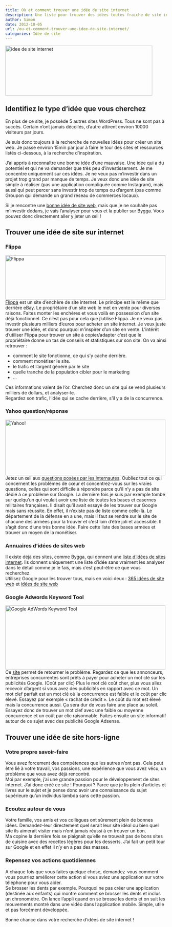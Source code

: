 ```yaml
---
title: Où et comment trouver une idée de site internet
description: Une liste pour trouver des idées toutes fraiche de site internet
author: Simon
date: 2012-10-05
url: /ou-et-comment-trouver-une-idee-de-site-internet/
categories: Idée de site
---
```

<img src="http://www.bygga.fr/wp-content/uploads/2012/10/idee-de-site-internet.jpg" alt="idee de site internet" title="idee-de-site-internet" width="459" height="156" class="aligncenter size-full wp-image-410" />

## Identifiez le type d&rsquo;idée que vous cherchez

En plus de ce site, je possède 5 autres sites WordPress. Tous ne sont pas à succès. Certain n’ont jamais décollés, d’autre attirent environ 10000 visiteurs par jours.  

Je suis donc toujours à la recherche de nouvelles idées pour créer un site web. Je passe environ 15min par jour à faire le tour des sites et ressources listés ci-dessous, à la recherche d’inspiration.  

J’ai appris à reconnaître une bonne idée d’une mauvaise. Une idée qui a du potentiel et qui ne va demander que très peu d’investissement. Je me concentre uniquement sur ces idées. Je ne veux pas m’investir dans un projet trop grand par manque de temps. Je veux donc une idée de site simple à réaliser (pas une application compliquée comme Instagram), mais aussi qui peut percer sans investir trop de temps ou d’argent (pas comme Groupon qui demande un grand réseau de commerces locaux).  

Si je rencontre une [bonne idée de site web][1], mais que je ne souhaite pas m’investir dedans, je vais l’analyser pour vous et la publier sur Bygga. Vous pouvez donc directement aller y jeter un œil !

## Trouver une idée de site sur internet

### Flippa

<img src="http://www.bygga.fr/wp-content/uploads/2012/10/flippa.jpg" alt="Flippa" title="flippa" width="500" height="138" class="aligncenter size-full wp-image-405" />  
<a href="https://flippa.com/" title="Flippa" target="_blank">Flippa</a> est un site d’enchère de site internet. Le principe est le même que derrière eBay. Le propriétaire d’un site web le met en vente pour diverses raisons. Faites monter les enchères et vous voilà en possession d’un site déjà fonctionnel.  
Ce n’est pas pour cela que j’utilise Flippa. Je ne veux pas investir plusieurs milliers d’euros pour acheter un site internet. Je veux juste trouver une idée, et donc pourquoi m’inspirer d’un site en vente.  
L’intérêt d’utiliser Flippa pour trouver un site à copier/adapter c’est que le propriétaire donne un tas de conseils et statistiques sur son site.  
On va ainsi retrouver :

  * comment le site fonctionne, ce qui s’y cache derrière.
  * comment monétiser le site.
  * le trafic et l’argent généré par le site
  * quelle tranche de la population cibler pour le marketing
  * …

Ces informations valent de l’or. Cherchez donc un site qui se vend plusieurs milliers de dollars, et analyser-le.  
Regardez son trafic, l’idée qui se cache derrière, s’il y a de la concurrence.

### Yahoo question/réponse

<img src="http://www.bygga.fr/wp-content/uploads/2012/10/Yahoo.jpg" alt="Yahoo!" title="Yahoo" width="500" height="174" class="aligncenter size-full wp-image-406" />  
Jetez un œil aux <a href="http://fr.answers.yahoo.com/dir/index" title="yahoo question" target="_blank">questions posées par les internautes</a>. Oubliez tout ce qui concernent les problèmes de cœur et concentrez-vous sur les vraies questions, celles qui sont difficile à répondre parce qu’il n’y a pas de site dédié à ce problème sur Google.  
La dernière fois je suis par exemple tombé sur quelqu’un qui voulait avoir une liste de toutes les bases et casernes militaires françaises. Il disait qu’il avait essayé de les trouver sur Google mais sans réussite. En effet, il n’existe pas de liste comme celle-là. Le département de la défense en a une, mais il faut se rendre sur le site de chacune des armées pour la trouver et c’est loin d’être joli et accessible.  
Il s’agit donc d’une très bonne idée. Faire cette liste des bases armées et trouver un moyen de la monétiser.

### Annuaires d’idées de sites web

Il existe déjà des sites, comme Bygga, qui donnent une <a href="http://www.bygga.fr/c/idee-de-site/" title="liste d'idée de site internet" target="_blank">liste d’idées de sites internet</a>. Ils donnent uniquement une liste d’idée sans vraiment les analyser dans le détail comme je le fais, mais c’est peut-être ce que vous recherchez.  
Utilisez Google pour les trouver tous, mais en voici deux : <a href="http://www.365ideesdesiteweb.com/" title="365 idées de site web" target="_blank">365 idées de site web</a> et <a href="http://ideesdesiteweb.blogspot.se/" title="idées de site web" target="_blank">idées de site web</a>

### Google Adwords Keyword Tool

<img src="http://www.bygga.fr/wp-content/uploads/2012/10/Google-AdWords-Keyword-Tool.jpg" alt="Google AdWords Keyword Tool" title="Google-AdWords-Keyword-Tool" width="500" height="200" class="aligncenter size-full wp-image-409" />  
Ce <a href="https://adwords.google.com/o/KeywordTool" title="Google Adwords" target="_blank">site</a> permet de retourner le problème. Regardez ce que les annonceurs, entreprises concurrentes sont prêts à payer pour acheter un mot clé sur les publicités Google. (Coût par clic)  
Plus le mot clé coût cher, plus vous allez recevoir d’argent si vous avez des publicités en rapport avec ce mot.  
Un mot clef parfait est un mot clé où la concurrence est faible et le coût par clic élevé.  
Essayez par exemple « rachat de crédit ». Le coût du mot est élevé mais la concurrence aussi. Ça sera dur de vous faire une place au soleil.  
Essayez donc de trouver un mot clef avec une faible ou moyenne concurrence et un coût par clic raisonnable. Faites ensuite un site informatif autour de ce sujet avec des publicité Google Adsense.

## Trouver une idée de site hors-ligne

### Votre propre savoir-faire

Vous avez forcement des compétences que les autres n’ont pas. Cela peut être lié à votre travail, vos passions, une expérience que vous avez vécu, un problème que vous avez déjà rencontré.  
Moi par exemple, j’ai une grande passion pour le développement de sites internet. J’ai donc créé ce site ! Pourquoi ? Parce que je lis plein d’articles et livres sur le sujet et je pense donc avoir une connaissance du sujet supérieure qu’un individus lambda sans cette passion.

### Ecoutez autour de vous

Votre famille, vos amis et vos collègues ont sûrement plein de bonnes idées. Demandez-leur directement quel serait leur site idéal ou bien quel site ils aimerait visiter mais n’ont jamais réussi à en trouver un bon.  
Ma copine la dernière fois se plaignait qu’elle ne trouvait pas de bons sites de cuisine avec des recettes légères pour les desserts. J’ai fait un petit tour sur Google et en effet il n’y en a pas des masses.

### Repensez vos actions quotidiennes

A chaque fois que vous faites quelque chose, demandez-vous comment vous pourriez améliorer cette action si vous aviez une application sur votre téléphone pour vous aider.  
Se brosser les dents par exemple. Pourquoi ne pas créer une application (destinée aux enfants) qui montre comment se brosser les dents et inclus un chronomètre. On lance l’appli quand on se brosse les dents et on suit les mouvements montré dans une vidéo dans l’application mobile. Simple, utile et pas forcément développée.

Bonne chance dans votre recherche d&rsquo;idées de site internet !

[1]: /categories/idee-de-site/ "Bonne idée de site web"
